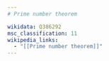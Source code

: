 ```yaml
---
# Prime number theorem

wikidata: Q386292
msc_classification: 11
wikipedia_links:
  - "[[Prime number theorem]]"
---
```

